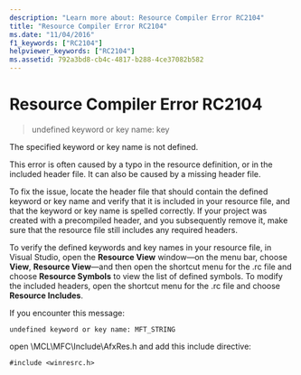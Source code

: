 ```yaml
---
description: "Learn more about: Resource Compiler Error RC2104"
title: "Resource Compiler Error RC2104"
ms.date: "11/04/2016"
f1_keywords: ["RC2104"]
helpviewer_keywords: ["RC2104"]
ms.assetid: 792a3bd8-cb4c-4817-b288-4ce37082b582
---
```

# Resource Compiler Error RC2104

> undefined keyword or key name: key

The specified keyword or key name is not defined.

This error is often caused by a typo in the resource definition, or in the included header file. It can also be caused by a missing header file.

To fix the issue, locate the header file that should contain the defined keyword or key name and verify that it is included in your resource file, and that the keyword or key name is spelled correctly. If your project was created with a precompiled header, and you subsequently remove it, make sure that the resource file still includes any required headers.

To verify the defined keywords and key names in your resource file, in Visual Studio, open the **Resource View** window—on the menu bar, choose **View**, **Resource View**—and then open the shortcut menu for the .rc file and choose **Resource Symbols** to view the list of defined symbols. To modify the included headers, open the shortcut menu for the .rc file and choose **Resource Includes**.

If you encounter this message:

```
undefined keyword or key name: MFT_STRING
```

open \MCL\MFC\Include\AfxRes.h and add this include directive:

```
#include <winresrc.h>
```
